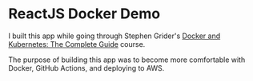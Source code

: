 # ReactJS Docker Demo

I built this app while going through Stephen Grider's [Docker and Kubernetes: The Complete Guide](https://www.udemy.com/course/docker-and-kubernetes-the-complete-guide/) course.

The purpose of building this app was to become more comfortable with Docker, GitHub Actions, and deploying to AWS.
